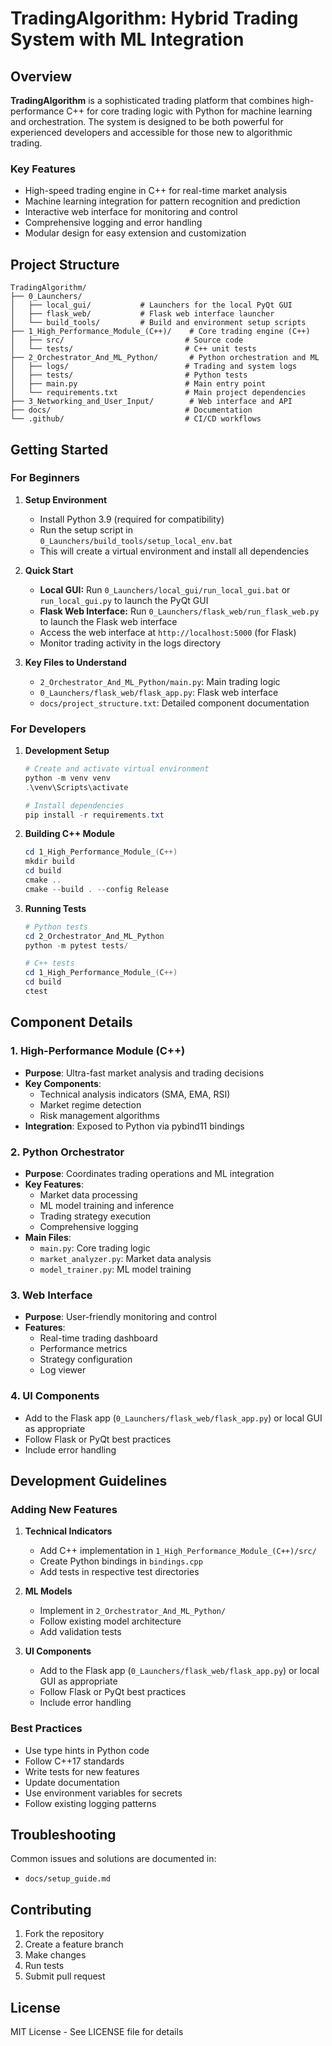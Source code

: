 # TradingAlgorithm: Hybrid Trading System with ML Integration

## Overview

**TradingAlgorithm** is a sophisticated trading platform that combines high-performance C++ for core trading logic with Python for machine learning and orchestration. The system is designed to be both powerful for experienced developers and accessible for those new to algorithmic trading.

### Key Features
- High-speed trading engine in C++ for real-time market analysis
- Machine learning integration for pattern recognition and prediction
- Interactive web interface for monitoring and control
- Comprehensive logging and error handling
- Modular design for easy extension and customization

## Project Structure

```
TradingAlgorithm/
├── 0_Launchers/
│   ├── local_gui/           # Launchers for the local PyQt GUI
│   ├── flask_web/           # Flask web interface launcher
│   └── build_tools/         # Build and environment setup scripts
├── 1_High_Performance_Module_(C++)/    # Core trading engine (C++)
│   ├── src/                           # Source code
│   └── tests/                         # C++ unit tests
├── 2_Orchestrator_And_ML_Python/       # Python orchestration and ML
│   ├── logs/                          # Trading and system logs
│   ├── tests/                         # Python tests
│   ├── main.py                        # Main entry point
│   └── requirements.txt               # Main project dependencies
├── 3_Networking_and_User_Input/        # Web interface and API
├── docs/                              # Documentation
└── .github/                           # CI/CD workflows
```

## Getting Started

### For Beginners

1. **Setup Environment**
   - Install Python 3.9 (required for compatibility)
   - Run the setup script in `0_Launchers/build_tools/setup_local_env.bat`
   - This will create a virtual environment and install all dependencies

2. **Quick Start**
   - **Local GUI:** Run `0_Launchers/local_gui/run_local_gui.bat` or `run_local_gui.py` to launch the PyQt GUI
   - **Flask Web Interface:** Run `0_Launchers/flask_web/run_flask_web.py` to launch the Flask web interface
   - Access the web interface at `http://localhost:5000` (for Flask)
   - Monitor trading activity in the logs directory

3. **Key Files to Understand**
   - `2_Orchestrator_And_ML_Python/main.py`: Main trading logic
   - `0_Launchers/flask_web/flask_app.py`: Flask web interface
   - `docs/project_structure.txt`: Detailed component documentation

### For Developers

1. **Development Setup**
   ```powershell
   # Create and activate virtual environment
   python -m venv venv
   .\venv\Scripts\activate

   # Install dependencies
   pip install -r requirements.txt
   ```

2. **Building C++ Module**
   ```powershell
   cd 1_High_Performance_Module_(C++)
   mkdir build
   cd build
   cmake ..
   cmake --build . --config Release
   ```

3. **Running Tests**
   ```powershell
   # Python tests
   cd 2_Orchestrator_And_ML_Python
   python -m pytest tests/

   # C++ tests
   cd 1_High_Performance_Module_(C++)
   cd build
   ctest
   ```

## Component Details

### 1. High-Performance Module (C++)
- **Purpose**: Ultra-fast market analysis and trading decisions
- **Key Components**:
  - Technical analysis indicators (SMA, EMA, RSI)
  - Market regime detection
  - Risk management algorithms
- **Integration**: Exposed to Python via pybind11 bindings

### 2. Python Orchestrator
- **Purpose**: Coordinates trading operations and ML integration
- **Key Features**:
  - Market data processing
  - ML model training and inference
  - Trading strategy execution
  - Comprehensive logging
- **Main Files**:
  - `main.py`: Core trading logic
  - `market_analyzer.py`: Market data analysis
  - `model_trainer.py`: ML model training

### 3. Web Interface
- **Purpose**: User-friendly monitoring and control
- **Features**:
  - Real-time trading dashboard
  - Performance metrics
  - Strategy configuration
  - Log viewer

### 4. UI Components
- Add to the Flask app (`0_Launchers/flask_web/flask_app.py`) or local GUI as appropriate
- Follow Flask or PyQt best practices
- Include error handling

## Development Guidelines

### Adding New Features
1. **Technical Indicators**
   - Add C++ implementation in `1_High_Performance_Module_(C++)/src/`
   - Create Python bindings in `bindings.cpp`
   - Add tests in respective test directories

2. **ML Models**
   - Implement in `2_Orchestrator_And_ML_Python/`
   - Follow existing model architecture
   - Add validation tests

3. **UI Components**
   - Add to the Flask app (`0_Launchers/flask_web/flask_app.py`) or local GUI as appropriate
   - Follow Flask or PyQt best practices
   - Include error handling

### Best Practices
- Use type hints in Python code
- Follow C++17 standards
- Write tests for new features
- Update documentation
- Use environment variables for secrets
- Follow existing logging patterns

## Troubleshooting

Common issues and solutions are documented in:
- `docs/setup_guide.md`

## Contributing

1. Fork the repository
2. Create a feature branch
3. Make changes
4. Run tests
5. Submit pull request

## License

MIT License - See LICENSE file for details